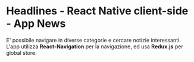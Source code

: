 # Headlines - React Native client-side - App News

E' possibile navigare in diverse categorie e cercare notizie interessanti.
L'app utilizza **React-Navigation** per la navigazione, ed usa **Redux.js** per global store.

#